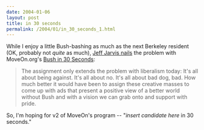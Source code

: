 ```yaml
---
date: 2004-01-06
layout: post
title: in 30 seconds
permalink: /2004/01/in_30_seconds_1.html
---
```


While I enjoy a little Bush-bashing as much as the next Berkeley resident (OK, probably not _quite_ as much), [Jeff Jarvis nails](http://www.buzzmachine.com/archives/2004_01.html#005767) the problem with MoveOn.org's [Bush in 30 Seconds](http://www.bushin30seconds.org/):

> The assignment only extends the problem with liberalism today: It's all about being against. It's all about no. It's all about bad dog, bad. How much better it would have been to assign these creative masses to come up with ads that present a positive view of a better world without Bush and with a vision we can grab onto and support with pride.

So, I'm hoping for v2 of MoveOn's program -- "_insert candidate here_ in 30 seconds."